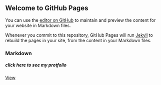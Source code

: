 ## Welcome to GitHub Pages

You can use the [editor on GitHub](https://github.com/anumularanjith/protfolio/edit/master/README.md) to maintain and preview the content for your website in Markdown files.

Whenever you commit to this repository, GitHub Pages will run [Jekyll](https://jekyllrb.com/) to rebuild the pages in your site, from the content in your Markdown files.

### Markdown

##### click here to see my protfolio

[View]( https://akhil775.github.io/protfolio/)


